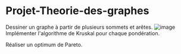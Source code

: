 # Projet-Theorie-des-graphes
Dessiner un graphe à partir de plusieurs sommets et arêtes. 
![image](https://user-images.githubusercontent.com/63539587/110238476-23324c00-7f42-11eb-98f4-5e66d0ddd1a5.png)
Implémenter l'algorithme de Kruskal pour chaque pondération. 

Réaliser un optimum de Pareto.
